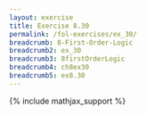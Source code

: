 ```yaml
---
layout: exercise
title: Exercise 8.30
permalink: /fol-exercises/ex_30/
breadcrumb: 8-First-Order-Logic
breadcrumb2: ex_30
breadcrumb3: 8firstOrderLogic
breadcrumb4: ch8ex30
breadcrumb5: ex8.30
---
```


{% include mathjax_support %}

